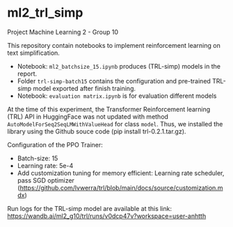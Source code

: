 # ml2_trl_simp
Project Machine Learning 2 - Group 10

This repository contain notebooks to implement reinforcement learning on text simplification. 

- Notebook: `ml2_batchsize_15.ipynb` produces (TRL-simp) models in the report.
- Folder `trl-simp-batch15` contains the configuration and pre-trained TRL-simp model exported after finish training.
- Notebook: `evaluation matrix.ipynb` is for evaluation different models

At the time of this experiment, the Transformer Reinforcement learning (TRL) API in HuggingFace was not updated with method `AutoModelForSeq2SeqLMWithValueHead` for class `model`. Thus, we installed the library using the Github souce code (pip install trl-0.2.1.tar.gz).

Configuration of the PPO Trainer:
- Batch-size: 15
- Learning rate: 5e-4
- Add customization tuning for memory efficient: Learning rate scheduler, pass SGD optimizer (https://github.com/lvwerra/trl/blob/main/docs/source/customization.mdx)

Run logs for the TRL-simp model are available at this link: https://wandb.ai/ml2_g10/trl/runs/v0dcp47v?workspace=user-anhtth

